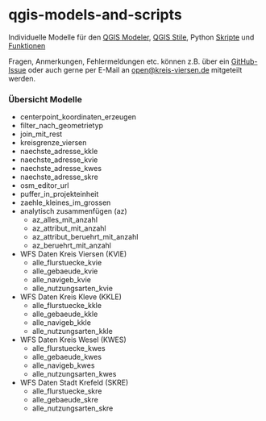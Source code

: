 # qgis-models-and-scripts
Individuelle Modelle für den [QGIS Modeler](https://docs.qgis.org/latest/de/docs/user_manual/processing/modeler.html), [QGIS Stile](https://docs.qgis.org/latest/de/docs/user_manual/appendices/qgis_file_formats.html?highlight=qml#qml-the-qgis-style-file-format), Python [Skripte](https://docs.qgis.org/latest/de/docs/user_manual/processing/scripts.html) und [Funktionen](https://docs.qgis.org/latest/de/docs/user_manual/working_with_vector/expression.html#function-editor)

Fragen, Anmerkungen, Fehlermeldungen etc. können z.B. über ein [GitHub-Issue](https://github.com/kreis-viersen/qgis-models-and-scripts/issues) oder auch gerne per E-Mail an [open@kreis-viersen.de](mailto:open@kreis-viersen.de) mitgeteilt werden.

### Übersicht Modelle

- centerpoint_koordinaten_erzeugen
- filter_nach_geometrietyp
- join_mit_rest
- kreisgrenze_viersen
- naechste_adresse_kkle
- naechste_adresse_kvie
- naechste_adresse_kwes
- naechste_adresse_skre
- osm_editor_url
- puffer_in_projekteinheit
- zaehle_kleines_im_grossen
- analytisch zusammenfügen (az)
  - az_alles_mit_anzahl
  - az_attribut_mit_anzahl
  - az_attribut_beruehrt_mit_anzahl
  - az_beruehrt_mit_anzahl
- WFS Daten Kreis Viersen (KVIE)
  - alle_flurstuecke_kvie
  - alle_gebaeude_kvie
  - alle_navigeb_kvie
  - alle_nutzungsarten_kvie
- WFS Daten Kreis Kleve (KKLE)
  - alle_flurstuecke_kkle
  - alle_gebaeude_kkle
  - alle_navigeb_kkle
  - alle_nutzungsarten_kkle
- WFS Daten Kreis Wesel (KWES)
  - alle_flurstuecke_kwes
  - alle_gebaeude_kwes
  - alle_navigeb_kwes
  - alle_nutzungsarten_kwes
- WFS Daten Stadt Krefeld (SKRE)
  - alle_flurstuecke_skre
  - alle_gebaeude_skre
  - alle_nutzungsarten_skre